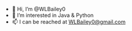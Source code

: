 - 👋 Hi, I’m @WLBailey0
- 👀 I’m interested in Java & Python
- 📫 I can be reached at WLBailey0@gmail.com

<!---
WLBailey0/WLBailey0 is a ✨ special ✨ repository because its `README.md` (this file) appears on your GitHub profile.
You can click the Preview link to take a look at your changes.
--->
